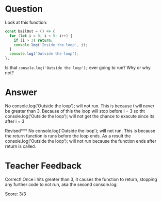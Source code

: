 # Question
Look at this function:

```js
const bailOut = () => {
  for (let i = 0; i < 5; i++) {
    if (i > 3) return;
    console.log('Inside the loop', i);
  }
  console.log('Outside the loop');
};
```

Is that `console.log('Outside the loop');` ever going to run? Why or why not?

# Answer
No console.log('Outside the loop'); will not run. This is because i will never be greater than 3. Because of this the loop will stop before  i = 3 so tht console.log('Outside the loop'); will not get the chance to exacute since its after i = 3


Revised***
No console.log('Outside the loop'); will not run. This is because the return function is runs before the loop ends. As a result the console.log('Outside the loop'); will not run because the function ends after return is called. 


# Teacher Feedback

Correct! Once i hits greater than 3, it causes the function to return, stopping any further code to not run, aka the second console.log. 

Score: 3/3